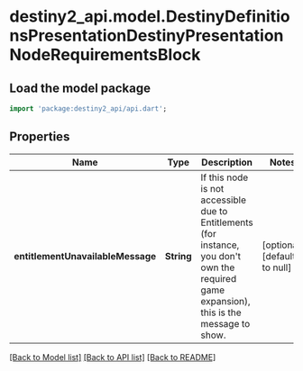 # destiny2_api.model.DestinyDefinitionsPresentationDestinyPresentationNodeRequirementsBlock

## Load the model package
```dart
import 'package:destiny2_api/api.dart';
```

## Properties
Name | Type | Description | Notes
------------ | ------------- | ------------- | -------------
**entitlementUnavailableMessage** | **String** | If this node is not accessible due to Entitlements (for instance, you don&#39;t own the required game expansion), this is the message to show. | [optional] [default to null]

[[Back to Model list]](../README.md#documentation-for-models) [[Back to API list]](../README.md#documentation-for-api-endpoints) [[Back to README]](../README.md)


